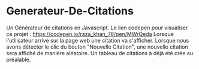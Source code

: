 # Generateur-De-Citations
Un Générateur de citations en Javascript.
Le lien codepen pour visualiser ce projet : https://codepen.io/raza_khan_78/pen/MWrQeda
Lorsque l'utilisateur arrive sur la page web une citation va s'afficher.
Lorsque nous avons détecter le clic du bouton "Nouvelle Citation", une nouvelle citation sera affiché de manière aléatoire.
Un tableau de citations à déjà été crée au préalable.
